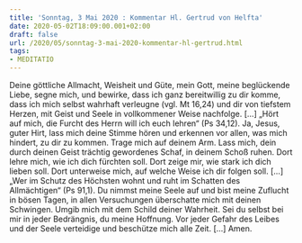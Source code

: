 ```yaml
---
title: 'Sonntag, 3 Mai 2020 : Kommentar Hl. Gertrud von Helfta'
date: 2020-05-02T18:09:00.001+02:00
draft: false
url: /2020/05/sonntag-3-mai-2020-kommentar-hl-gertrud.html
tags: 
- MEDITATIO
---
```


Deine göttliche Allmacht, Weisheit und Güte, mein Gott, meine beglückende Liebe, segne mich, und bewirke, dass ich ganz bereitwillig zu dir komme, dass ich mich selbst wahrhaft verleugne (vgl. Mt 16,24) und dir von tiefstem Herzen, mit Geist und Seele in vollkommener Weise nachfolge. \[…\] „Hört auf mich, die Furcht des Herrn will ich euch lehren“ (Ps 34,12). Ja, Jesus, guter Hirt, lass mich deine Stimme hören und erkennen vor allen, was mich hindert, zu dir zu kommen. Trage mich auf deinem Arm. Lass mich, dein durch deinen Geist trächtig gewordenes Schaf, in deinem Schoß ruhen. Dort lehre mich, wie ich dich fürchten soll. Dort zeige mir, wie stark ich dich lieben soll. Dort unterweise mich, auf welche Weise ich dir folgen soll. \[…\] „Wer im Schutz des Höchsten wohnt und ruht im Schatten des Allmächtigen“ (Ps 91,1). Du nimmst meine Seele auf und bist meine Zuflucht in bösen Tagen, in allen Versuchungen überschatte mich mit deinen Schwingen. Umgib mich mit dem Schild deiner Wahrheit. Sei du selbst bei mir in jeder Bedrängnis, du meine Hoffnung. Vor jeder Gefahr des Leibes und der Seele verteidige und beschütze mich alle Zeit. \[…\] Amen.